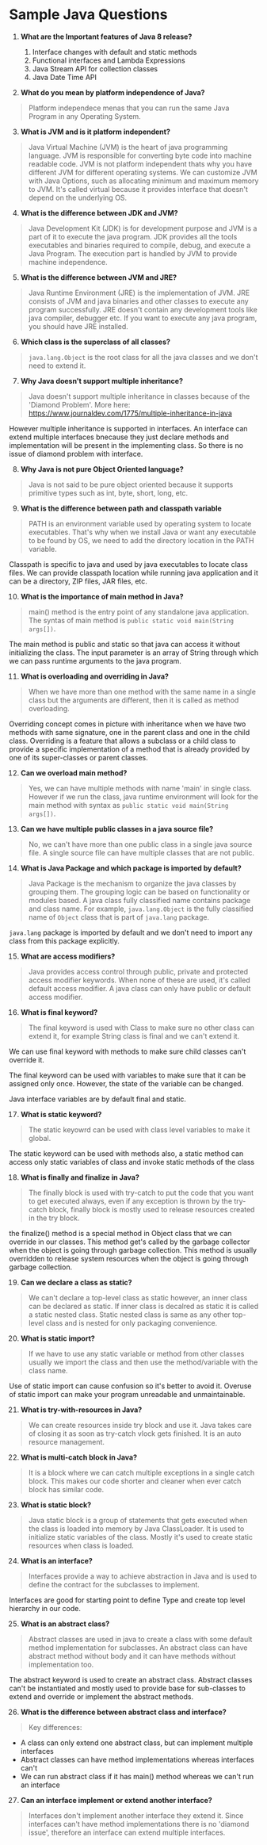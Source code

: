 # Sample Java Questions
1. **What are the Important features of Java 8 release?**
    1. Interface changes with default and static methods
    2. Functional interfaces and Lambda Expressions
    3. Java Stream API for collection classes
    4. Java Date Time API

2. **What do you mean by platform independence of Java?**
> Platform independece menas that you can run the same Java Program in any Operating System.

3. **What is JVM and is it platform independent?**
> Java Virtual Machine (JVM) is the heart of java programming language. JVM is responsible for converting byte code into machine readable code. JVM is not platform independent thats why you have different JVM for different operating systems. We can customize JVM with Java Options, such as allocating minimum and maximum memory to JVM. It's called virtual because it provides interface that doesn't depend on the underlying OS.

4. **What is the difference between JDK and JVM?**
> Java Development Kit (JDK) is for development purpose and JVM is a part of it to execute the java program. JDK provides all the tools executables and binaries required to compile, debug, and execute a Java Program. The execution part is handled by JVM to provide machine independence.

5. **What is the difference between JVM and JRE?**
> Java Runtime Environment (JRE) is the implementation of JVM. JRE consists of JVM and java binaries and other classes to execute any program successfully. JRE doesn't contain any development tools like java compiler, debugger etc. If you want to execute any java program, you should have JRE installed.

6. **Which class is the superclass of all classes?**
> ```java.lang.Object``` is the root class for all the java classes and we don't need to extend it.

7. **Why Java doesn't support multiple inheritance?**
> Java doesn't support multiple inheritance in classes because of the 'Diamond Problem'. More here: https://www.journaldev.com/1775/multiple-inheritance-in-java

However multiple inheritance is supported in interfaces. An interface can extend multiple interfaces bnecause they just declare methods and implementation will be present in the implementing class. So there is no issue of diamond problem with interface.

8. **Why Java is not pure Object Oriented language?**
> Java is not said to be pure object oriented because it supports primitive types such as int, byte, short, long, etc. 

9. **What is the difference between path and classpath variable**
> PATH is an environment variable used by operating system to locate executables. That's why when we install Java or want any executable to be found by OS, we need to add the directory location in the PATH variable. 

Classpath is specific to java and used by java executables to locate class files. We can provide classpath location while running java application and it can be a directory, ZIP files, JAR files, etc.

10. **What is the importance of main method in Java?**
> main() method is the entry point of any standalone java application. The syntas of main method is ```public static void main(String args[])```.

The main method is public and static so that java can access it without initializing the class. The input parameter is an array of String through which we can pass runtime arguments to the java program.

11. **What is overloading and overriding in Java?**
> When we have more than one method with the same name in a single class but the arguments are different, then it is called as method overloading.

Overriding concept comes in picture with inheritance when we have two methods with same signature, one in the parent class and one in the child class. Overriding is a feature that allows a subclass or a child class to provide a specific implementation of a method that is already provided by one of its super-classes or parent classes.

12. **Can we overload main method?**
> Yes, we can have multiple methods with name 'main' in single class. However if we run the class, java runtime environment will look for the main method with syntax as ```public static void main(String args[])```.

13. **Can we have multiple public classes in a java source file?**
> No, we can't have more than one public class in a single java source file. A single source file can have multiple classes that are not public.

14. **What is Java Package and which package is imported by default?**
> Java Package is the mechanism to organize the java classes by grouping them. The grouping logic can be based on functionality or modules based. A java class fully classified name contains package and class name. For example, ```java.lang.Object``` is the fully classified name of ```Object``` class that is part of ```java.lang``` package.

```java.lang``` package is imported by default and we don't need to import any class from this package explicitly.

15. **What are access modifiers?**
> Java provides access control through public, private and protected access modifier keywords. When none of these are used, it's called default access modifier. A java class can only have public or default access modifier.

16. **What is final keyword?**
> The final keyword is used with Class to make sure no other class can extend it, for example String class is final and we can't extend it.

We can use final keyword with methods to make sure child classes can't override it.

The final keyword can be used with variables to make sure that it can be assigned only once. However, the state of the variable can be changed.

Java interface variables are by default final and static.

17. **What is static keyword?**
>The static keyowrd can be used with class level variables to make it global. 

The static keyword can be used with methods also, a static method can access only static variables of class and invoke static methods of the class

18. **What is finally and finalize in Java?**
> The finally block is used with try-catch to put the code that you want to get executed always, even if any exception is thrown by the try-catch block, finally block is mostly used to release resources created in the try block.

the finalize() method is a special method in Object class that we can override in our classes. This method get's called by the garbage collector when the object is going through garbage collection. This method is usually overridden to release system resources when the object is going through garbage collection.

19. **Can we declare a class as static?**
> We can't declare a top-level class as static however, an inner class can be declared as static. If inner class is decalred as static it is called a static nested class. Static nested class is same as any other top-level class and is nested for only packaging convenience.

20. **What is static import?**
> If we have to use any static variable or method from other classes usually we import the class and then use the method/variable with the class name.

Use of static import can cause confusion so it's better to avoid it. Overuse of static import can make your program unreadable and unmaintainable.

21. **What is try-with-resources in Java?**
> We can create resources inside try block and use it. Java takes care of closing it as soon as try-catch vlock gets finished. It is an auto resource management.

22. **What is multi-catch block in Java?**
> It is a block where we can catch multiple exceptions in a single catch block. This makes our code shorter and cleaner when ever catch block has similar code.

23. **What is static block?**
> Java static block is a group of statements that gets executed when the class is loaded into memory by Java ClassLoader. It is used to initialize static variables of the class. Mostly it's used to create static resources when class is loaded.

24. **What is an interface?**
> Interfaces provide a way to achieve abstraction in Java and is used to define the contract for the subclasses to implement.

Interfaces are good for starting point to define Type and create top level hierarchy in our code.

25. **What is an abstract class?**
> Abstract classes are used in java to create a class with some default method implementation for subclasses. An abstract class can have abstract method without body and it can have methods without implementation too.

The abstract keyword is used to create an abstract class. Abstract classes can't be instantiated and mostly used to provide base for sub-classes to extend and override or implement the abstract methods.

26. **What is the difference between abstract class and interface?**
> Key differences: 
- A class can only extend one abstract class, but can implement multiple interfaces
- Abstract classes can have method implementations whereas interfaces can't
- We can run abstract class if it has main() method whereas we can't run an interface

27. **Can an interface implement or extend another interface?**
> Interfaces don't implement another interface they extend it. Since interfaces can't have method implementations there is no 'diamond issue', therefore an interface can extend multiple interfaces.
